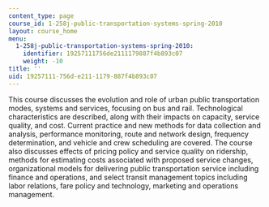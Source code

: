 ```yaml
---
content_type: page
course_id: 1-258j-public-transportation-systems-spring-2010
layout: course_home
menu:
  1-258j-public-transportation-systems-spring-2010:
    identifier: 19257111756de2111179887f4b893c07
    weight: -10
title: ''
uid: 19257111-756d-e211-1179-887f4b893c07
---
```

This course discusses the evolution and role of urban public transportation modes, systems and services, focusing on bus and rail. Technological characteristics are described, along with their impacts on capacity, service quality, and cost. Current practice and new methods for data collection and analysis, performance monitoring, route and network design, frequency determination, and vehicle and crew scheduling are covered. The course also discusses effects of pricing policy and service quality on ridership, methods for estimating costs associated with proposed service changes, organizational models for delivering public transportation service including finance and operations, and select transit management topics including labor relations, fare policy and technology, marketing and operations management.
